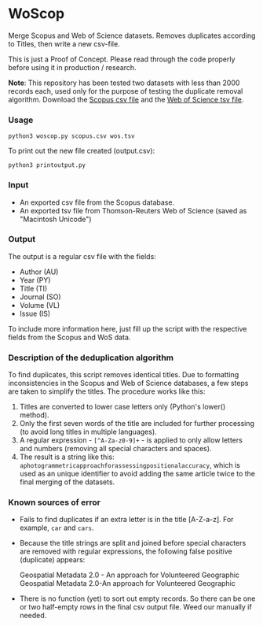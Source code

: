 # WoScop
Merge Scopus and Web of Science datasets. Removes duplicates according to Titles, then write a new csv-file.

This is just a Proof of Concept. Please read through the code properly before using it in production / research.  

**Note**: This repository has been tested two datasets with less than 2000 records each, used only for the purpose of testing the duplicate removal algorithm. Download the [Scopus csv file](http://scientometrics.flov.gu.se/files/scopus.csv) and the [Web of Science tsv file](http://scientometrics.flov.gu.se/files/wos.tsv).

### Usage

    python3 woscop.py scopus.csv wos.tsv

To print out the new file created (output.csv):

    python3 printoutput.py

### Input
- An exported csv file from the Scopus database.
- An exported tsv file from Thomson-Reuters Web of Science (saved as "Macintosh Unicode")

### Output
The output is a regular csv file with the fields:
- Author (AU)
- Year (PY)
- Title (TI)
- Journal (SO)
- Volume (VL)
- Issue (IS)

To include more information here, just fill up the script with the respective fields from the Scopus and WoS data.

### Description of the deduplication algorithm
To find duplicates, this script removes identical titles. Due to formatting inconsistencies in the Scopus and Web of Science databases, a few steps are taken to simplify the titles. The procedure works like this:

1. Titles are converted to lower case letters only (Python's lower() method).
2. Only the first seven words of the title are included for further processing (to avoid long titles in multiple languages).
3. A regular expression - `[^A-Za-z0-9]+` - is applied to only allow letters and numbers (removing all special characters and spaces).
4. The result is a string like this: `aphotogrammetricapproachforassessingpositionalaccuracy`, which is used as an unique identifier to avoid adding the same article twice to the final merging of the datasets.  


### Known sources of error
- Fails to find duplicates if an extra letter is in the title [A-Z-a-z]. For example, `car` and `cars`.
- Because the title strings are split and joined before special characters are removed with regular expressions, the following false positive (duplicate) appears:


    Geospatial Metadata 2.0 - An approach for Volunteered Geographic
    Geospatial Metadata 2.0-An approach for Volunteered Geographic

- There is no function (yet) to sort out empty records. So there can be one or two half-empty rows in the final csv output file. Weed our manually if needed. 
